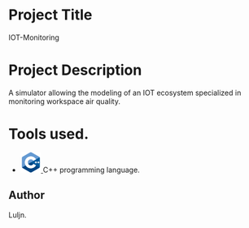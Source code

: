 # Project Title

IOT-Monitoring

# Project Description

A simulator allowing the modeling of an IOT ecosystem specialized in monitoring workspace air quality.

# Tools used.

- <a href="https://www.w3schools.com/cpp/" target="_blank" rel="noreferrer"> <img src="https://raw.githubusercontent.com/devicons/devicon/master/icons/cplusplus/cplusplus-original.svg" alt="cplusplus" width="40" height="40"/> </a> <span>C++ programming language.</span>

## Author

Luljn.